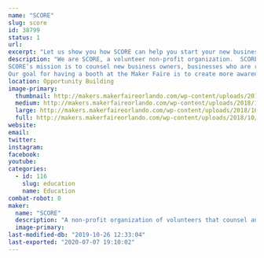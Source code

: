 ```yaml
---
name: "SCORE"
slug: score
id: 38799
status: 1
url: 
excerpt: "Let us show you how SCORE can help you start your new business or grow your existing business...FREE!"
description: "We are SCORE, a volunteer non-profit organization.  SCORE was founded as the Service Corps of Retired Executives.  We are now known just by the acronym SCORE.
SCORE’s mission is to counsel new business owners, businesses who are ready to grow and businesses who are floundering and need help righting the ship.  We also offer a series of seminars on how to run a business to help train new business owners and those who are still in the start-up phase.  SCORE is one of the best kept secrets in town…and the best part is our counseling is FREE!  We do charge a nominal fee for our seminars.  Our offices are located at the NEC center in Fashion Square on East Colonial.
Our goal for having a booth at the Maker Faire is to create more awareness about SCORE in the general public in the Orlando area."
location: Opportunity Building
image-primary:
  thumbnail: http://makers.makerfaireorlando.com/wp-content/uploads/2018/10/Booth-table2-1-150x150.jpg
  medium: http://makers.makerfaireorlando.com/wp-content/uploads/2018/10/Booth-table2-1-300x169.jpg
  large: http://makers.makerfaireorlando.com/wp-content/uploads/2018/10/Booth-table2-1-1024x576.jpg
  full: http://makers.makerfaireorlando.com/wp-content/uploads/2018/10/Booth-table2-1.jpg
website: 
email: 
twitter: 
instagram: 
facebook: 
youtube: 
categories:
  - id: 116
    slug: education
    name: Education
combat-robot: 0
maker:
  name: "SCORE"
  description: "A non-profit organization of volunteers that counsel and mentor people who want to start a business, are already in business and want to grow or people who are already in business and are floundering and need help righting the ship."
  image-primary: 
last-modified-db: "2019-10-26 12:33:04"
last-exported: "2020-07-07 19:10:02"
---
```

